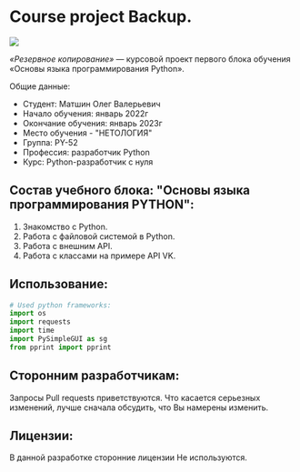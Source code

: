# Course project Backup.

![](https://apriori-marketing.ru/img/logo-press-NETOLOG.png)

*«Резервное копирование»* — курсовой проект первого блока обучения «Основы языка программирования Python».

Общие данные:
* Студент: Матшин Олег Валерьевич
* Начало обучения: январь 2022г
* Окончание обучения: январь 2023г
* Место обучения - "НЕТОЛОГИЯ"
* Группа: PY-52 
* Профессия: разработчик Python
* Курс: Python-разработчик с нуля

## Состав учебного блока: "Основы языка программирования PYTHON":

1. Знакомство с Python.
2. Работа с файловой системой в Python.
3. Работа с внешним API.
4. Работа с классами на примере API VK.

## Использование:

```python
# Used python frameworks:
import os
import requests
import time 
import PySimpleGUI as sg
from pprint import pprint
```

## Сторонним разработчикам:

Запросы Pull requests приветствуются. Что касается серьезных изменений, лучше сначала обсудить, что Вы намерены изменить. 

## Лицензии:

В данной разработке сторонние лицензии Не используются.